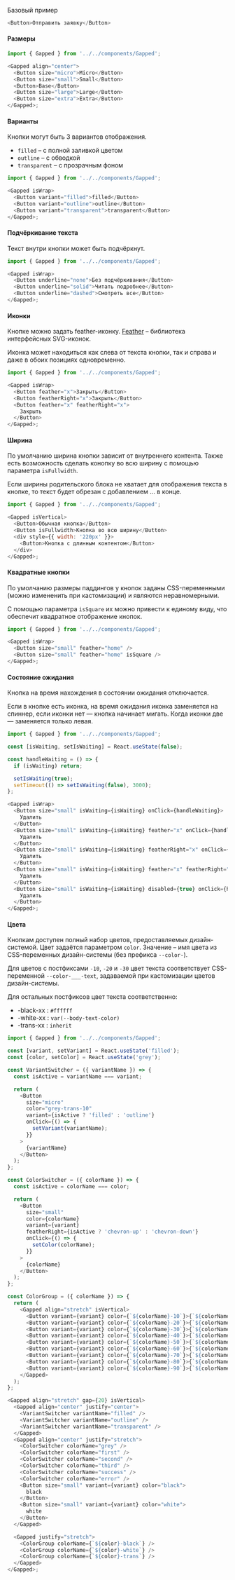 Базовый пример

```js
<Button>Отправить заявку</Button>
```

#### Размеры

```js
import { Gapped } from '../../components/Gapped';

<Gapped align="center">
  <Button size="micro">Micro</Button>
  <Button size="small">Small</Button>
  <Button>Base</Button>
  <Button size="large">Large</Button>
  <Button size="extra">Extra</Button>
</Gapped>;
```

#### Варианты

Кнопки могут быть 3 вариантов отображения.

- `filled` – c полной заливкой цветом
- `outline` – с обводкой
- `transparent` – с прозрачным фоном

```js
import { Gapped } from '../../components/Gapped';

<Gapped isWrap>
  <Button variant="filled">filled</Button>
  <Button variant="outline">outline</Button>
  <Button variant="transparent">transparent</Button>
</Gapped>;
```

#### Подчёркивание текста

Текст внутри кнопки может быть подчёркнут.

```js
import { Gapped } from '../../components/Gapped';

<Gapped isWrap>
  <Button underline="none">Без подчёркивания</Button>
  <Button underline="solid">Читать подробнее</Button>
  <Button underline="dashed">Смотреть все</Button>
</Gapped>;
```

#### Иконки

Кнопке можно задать feather-иконку. [Feather](https://feathericons.com/) – библиотека интерфейсных SVG-иконок.

Иконка может находиться как слева от текста кнопки, так и справа и даже в обоих позициях одновременно.

```js
import { Gapped } from '../../components/Gapped';

<Gapped isWrap>
  <Button feather="x">Закрыть</Button>
  <Button featherRight="x">Закрыть</Button>
  <Button feather="x" featherRight="x">
    Закрыть
  </Button>
</Gapped>;
```

#### Ширина

По умолчанию ширина кнопки зависит от внутреннего контента. Также есть возможность сделать конопку во всю ширину с помощью параметра `isFullwidth`.

Если ширины родительского блока не хватает для отображения текста в кнопке, то текст будет обрезан с добавлением ... в конце.

```js
import { Gapped } from '../../components/Gapped';

<Gapped isVertical>
  <Button>Обычная кнопка</Button>
  <Button isFullwidth>Кнопка во всю ширину</Button>
  <div style={{ width: '220px' }}>
    <Button>Кнопка с длинным контентом</Button>
  </div>
</Gapped>;
```

#### Квадратные кнопки

По умолчанию размеры паддингов у кнопок заданы CSS-переменными (можно измененить при кастомизации) и являются неравномерными.

С помощью параметра `isSquare` их можно привести к единому виду, что обеспечит квадратное отображение кнопок.

```js
import { Gapped } from '../../components/Gapped';

<Gapped isWrap>
  <Button size="small" feather="home" />
  <Button size="small" feather="home" isSquare />
</Gapped>;
```

#### Состояние ожидания

Кнопка на время нахождения в состоянии ожидания отключается.

Если в кнопке есть иконка, на время ожидания иконка заменяется на спиннер, если иконки нет — кнопка начинает мигать. Когда иконки две — заменяется только левая.

```js
import { Gapped } from '../../components/Gapped';

const [isWaiting, setIsWaiting] = React.useState(false);

const handleWaiting = () => {
  if (isWaiting) return;

  setIsWaiting(true);
  setTimeout(() => setIsWaiting(false), 3000);
};

<Gapped isWrap>
  <Button size="small" isWaiting={isWaiting} onClick={handleWaiting}>
    Удалить
  </Button>
  <Button size="small" isWaiting={isWaiting} feather="x" onClick={handleWaiting}>
    Удалить
  </Button>
  <Button size="small" isWaiting={isWaiting} featherRight="x" onClick={handleWaiting}>
    Удалить
  </Button>
  <Button size="small" isWaiting={isWaiting} feather="x" featherRight="x" onClick={handleWaiting}>
    Удалить
  </Button>
  <Button size="small" isWaiting={isWaiting} disabled={true} onClick={handleWaiting}>
    Удалить
  </Button>
</Gapped>;
```

#### Цвета

Кнопкам доступен полный набор цветов, предоставляемых дизайн-системой. Цвет задаётся параметром `color`. Значение – имя цвета из CSS-переменных дизайн-системы (без префикса `--color-`).

Для цветов с постфиксами `-10`, `-20` и `-30` цвет текста соответствует CSS-переменной `--color-___-text`, задаваемой при кастомизации цветов дизайн-системы.

Для остальных постфиксов цвет текста соответственно:

- -black-xx : `#ffffff`
- -white-xx : `var(--body-text-color)`
- -trans-xx : `inherit`

```js
import { Gapped } from '../../components/Gapped';

const [variant, setVariant] = React.useState('filled');
const [color, setColor] = React.useState('grey');

const VariantSwitcher = ({ variantName }) => {
  const isActive = variantName === variant;

  return (
    <Button
      size="micro"
      color="grey-trans-10"
      variant={isActive ? 'filled' : 'outline'}
      onClick={() => {
        setVariant(variantName);
      }}
    >
      {variantName}
    </Button>
  );
};

const ColorSwitcher = ({ colorName }) => {
  const isActive = colorName === color;

  return (
    <Button
      size="small"
      color={colorName}
      variant={variant}
      featherRight={isActive ? 'chevron-up' : 'chevron-down'}
      onClick={() => {
        setColor(colorName);
      }}
    >
      {colorName}
    </Button>
  );
};

const ColorGroup = ({ colorName }) => {
  return (
    <Gapped align="stretch" isVertical>
      <Button variant={variant} color={`${colorName}-10`}>{`${colorName}-10`}</Button>
      <Button variant={variant} color={`${colorName}-20`}>{`${colorName}-20`}</Button>
      <Button variant={variant} color={`${colorName}-30`}>{`${colorName}-30`}</Button>
      <Button variant={variant} color={`${colorName}-40`}>{`${colorName}-40`}</Button>
      <Button variant={variant} color={`${colorName}-50`}>{`${colorName}-50`}</Button>
      <Button variant={variant} color={`${colorName}-60`}>{`${colorName}-60`}</Button>
      <Button variant={variant} color={`${colorName}-70`}>{`${colorName}-70`}</Button>
      <Button variant={variant} color={`${colorName}-80`}>{`${colorName}-80`}</Button>
      <Button variant={variant} color={`${colorName}-90`}>{`${colorName}-90`}</Button>
    </Gapped>
  );
};

<Gapped align="stretch" gap={20} isVertical>
  <Gapped align="center" justify="center">
    <VariantSwitcher variantName="filled" />
    <VariantSwitcher variantName="outline" />
    <VariantSwitcher variantName="transparent" />
  </Gapped>
  <Gapped align="center" justify="stretch">
    <ColorSwitcher colorName="grey" />
    <ColorSwitcher colorName="first" />
    <ColorSwitcher colorName="second" />
    <ColorSwitcher colorName="third" />
    <ColorSwitcher colorName="success" />
    <ColorSwitcher colorName="error" />
    <Button size="small" variant={variant} color="black">
      black
    </Button>
    <Button size="small" variant={variant} color="white">
      white
    </Button>
  </Gapped>

  <Gapped justify="stretch">
    <ColorGroup colorName={`${color}-black`} />
    <ColorGroup colorName={`${color}-white`} />
    <ColorGroup colorName={`${color}-trans`} />
  </Gapped>
</Gapped>;
```
